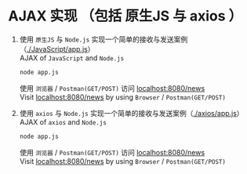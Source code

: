 # AJAX 实现 （包括 原生JS 与 axios ）

1. 使用 `原生JS` 与 `Node.js` 实现一个简单的接收与发送案例（[./JavaScript/app.js](./JavaScript/app.js)）  
   AJAX of `JavaScript` and `Node.js`  

   ```sh
   node app.js
   ```

   使用 `浏览器` / `Postman(GET/POST)` 访问 [localhost:8080/news](http://localhost:8080/news)  
   Visit [localhost:8080/news](http://localhost:8080/news) by using `Browser` / `Postman(GET/POST)`

2. 使用 `axios` 与 `Node.js` 实现一个简单的接收与发送案例（[./axios/app.js](./axios/app.js)）  
   AJAX of `axios` and `Node.js`  

   ```sh
   node app.js
   ```

   使用 `浏览器` / `Postman(GET/POST)` 访问 [localhost:8080/news](http://localhost:8080/news)  
   Visit [localhost:8080/news](http://localhost:8080/news) by using `Browser` / `Postman(GET/POST)`

